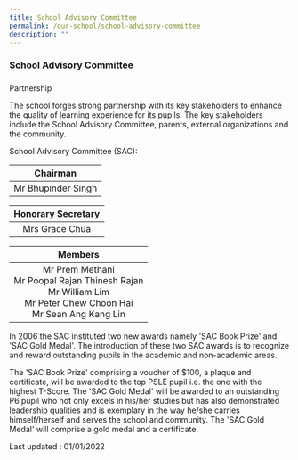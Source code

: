 ```yaml
---
title: School Advisory Committee
permalink: /our-school/school-advisory-committee
description: ""
---
```

### School Advisory Committee
### 
Partnership
 
The school forges strong partnership with its key stakeholders to enhance the quality of learning experience for its pupils. The key stakeholders include the School Advisory Committee, parents, external organizations and the community.
 
School Advisory Committee (SAC):

| Chairman |
|:---:|
| Mr Bhupinder Singh |

| Honorary Secretary |
|:---:|
| Mrs Grace Chua |

| Members |
|:---:|
| Mr Prem Methani<br>Mr Poopal Rajan Thinesh Rajan<br>Mr William Lim<br>Mr Peter Chew Choon Hai<br>Mr Sean Ang Kang Lin |

In 2006 the SAC instituted two new awards namely 'SAC Book Prize' and 'SAC Gold Medal'. The introduction of these two SAC awards is to recognize and reward outstanding pupils in the academic and non-academic areas.
 
The 'SAC Book Prize' comprising a voucher of $100, a plaque and certificate, will be awarded to the top PSLE pupil i.e. the one with the highest T-Score. The 'SAC Gold Medal' will be awarded to an outstanding P6 pupil who not only excels in his/her studies but has also demonstrated leadership qualities and is exemplary in the way he/she carries himself/herself and serves the school and community. The 'SAC Gold Medal' will comprise a gold medal and a certificate.

Last updated : 01/01/2022